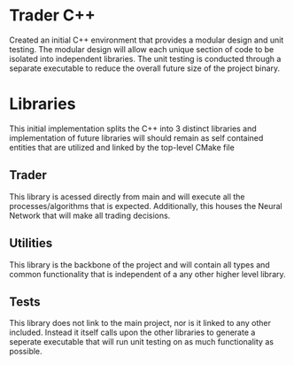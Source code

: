 # Trader C++
Created an initial C++ environment that provides a modular design and unit testing. The modular design will allow each unique section of code to be isolated into independent libraries. The unit testing is conducted through a separate executable to reduce the overall future size of the project binary.

# Libraries
This initial implementation splits the C++ into 3 distinct libraries and implementation of future libraries will should remain as self contained entities that are utilized and linked by the top-level CMake file

## Trader
This library is acessed directly from main and will execute all the processes/algorithms that is expected. Additionally, this houses the Neural Network that will make all trading decisions.

## Utilities
This library is the backbone of the project and will contain all types and common functionality that is independent of a any other higher level library. 

## Tests
This library does not link to the main project, nor is it linked to any other included. Instead it itself calls upon the other libraries to generate a seperate executable that will run unit testing on as much functionality as possible.
